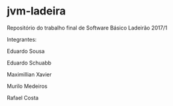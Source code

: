 # jvm-ladeira

Repositório do trabalho final de Software Básico Ladeirão 2017/1

Integrantes:

Eduardo Sousa

Eduardo Schuabb

Maximillian Xavier

Murilo Medeiros

Rafael Costa
